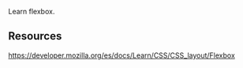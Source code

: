 Learn flexbox. 

## Resources

<https://developer.mozilla.org/es/docs/Learn/CSS/CSS_layout/Flexbox>
